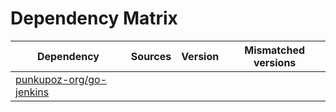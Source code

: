 # Dependency Matrix

Dependency | Sources | Version | Mismatched versions
---------- | ------- | ------- | -------------------
[punkupoz-org/go-jenkins](https://github.com/punkupoz-org/go-jenkins.git) |  | []() | 
